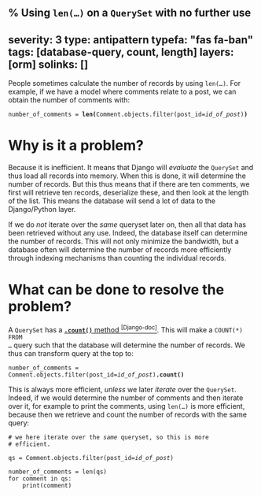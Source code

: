 % Using <code>len(&hellip;)</code> on a `QuerySet` with no further use
---
severity: 3
type: antipattern
typefa: "fas fa-ban"
tags: [database-query, count, length]
layers: [orm]
solinks: []
---

People sometimes calculate the number of records by using <code>len(&hellip;)</code>.
For example, if we have a model where comments relate to a post, we can obtain
the number of comments with:

<pre class="python"><code>number_of_comments = <b>len(</b>Comment.objects.filter(post_id=<i>id_of_post</i>)<b>)</b></code></pre>

# Why is it a problem?

Because it is inefficient. It means that Django will *evaluate* the `QuerySet`
and thus load all records into memory. When this is done, it will determine the
number of records. But this thus means that if there are ten comments, we first
will retrieve ten records, deserialize these, and then look at the length of the
list. This means the database will send a lot of data to the Django/Python layer.

If we do *not* iterate over the *same* queryset later on, then all that data has
been retrieved without any use. Indeed, the database itself can determine the
number of records. This will not only minimize the bandwidth, but a database
often will determine the number of records more efficiently through indexing
mechanisms than counting the individual records.

# What can be done to resolve the problem?

A `QuerySet` has a [**`.count()`** method <sup>[Django-doc]</sup>](https://docs.djangoproject.com/en/dev/ref/models/querysets/#count).
This will make a <code>COUNT(\*) FROM &hellip;</code> query such that
the database will determine the number of records. We thus can transform query
at the top to:

<pre class="python"><code>number_of_comments = Comment.objects.filter(post_id=<i>id_of_post</i>)<b>.count()</b></code></pre>

This is always more efficient, *unless* we later *iterate* over the `QuerySet`.
Indeed, if we would determine the number of comments and then iterate over it,
for example to print the comments, using <code>len(&hellip;)</code> is more
efficient, because then we retrieve and count the number of records with the
same query:

<pre class="python"><code># we here iterate over the <i>same</i> queryset, so this is more
# efficient.

qs = Comment.objects.filter(post_id=<i>id_of_post</i>)

number_of_comments = len(qs)
for comment in qs:
    print(comment)</code></pre>
